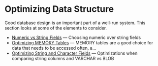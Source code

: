 # Optimizing Data Structure

Good database design is an important part of a well-run system. This section looks at some of the elements to consider.

- [Numeric vs String Fields](/replication/optimization-and-tuning/optimizing-data-structure/numeric-vs-string-fields/) — Choosing numeric over string fields
- [Optimizing MEMORY Tables](/replication/optimization-and-tuning/optimizing-data-structure/optimizing-memory-tables/) — MEMORY tables are a good choice for data that needs to be accessed often, a...
- [Optimizing String and Character Fields](/replication/optimization-and-tuning/optimizing-data-structure/optimizing-string-and-character-fields/) — Optimizations when comparing string columns and VARCHAR vs BLOB